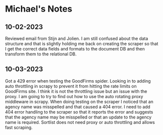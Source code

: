 # Michael's Notes

## 10-02-2023

Reviewed email from Stijn and Jolien. I am still confused about the data structure and that is slightly holding me back on creating the scraper so that I get the correct data fields and formats to the document DB and then transform them to the relational DB.

## 10-03-2023

Got a 429 error when testing the GoodFirms spider. Looking in to adding auto throttling in scrapy to prevent it from hitting the rate limits on GoodFirms site. I think it is not the throttling issue but an issue with the proxy. I am going to try to find out how to use the auto rotating proxy middleware in scrapy. When doing testing on the scraper I noticed that an agency name was misspelled and that caused a 404 error. I need to add 404 error handling to the scraper so that it reports the error and suggests that the agency name may be misspelled or that an update to the agency name is required. Sortlist does not need proxy or auto throttling and allows fast scraping.
